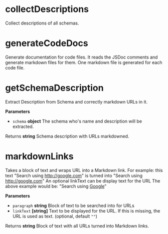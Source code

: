 # collectDescriptions

Collect descriptions of all schemas.

# generateCodeDocs

Generate documentation for code files. It reads the JSDoc comments and generate markdown files for them. One markdown file is generated for each code file.

# getSchemaDescription

Extract Description from Schema and correctly markdown URLs in it.

**Parameters**

-   `schema` **object** The schema who's name and description will be extracted.

Returns **string** Schema description with URLs markdowned.

# markdownLinks

Takes a block of text and wraps URL into a Markdown link.
For example: this text "Search using <http://google.com>"
is turned into "Search using <http://google.com>"
An optional linkText can be display text for the URL
The above example would be: "Search using [Google](http://google.com)"

**Parameters**

-   `paragraph` **string** Block of text to be searched into for URLs
-   `linkText` **[string]** Text to be displayed for the URL. If this is missing, the URL is used as text. (optional, default `""`)

Returns **string** Block of text with all URLs turned into Markdown links.
